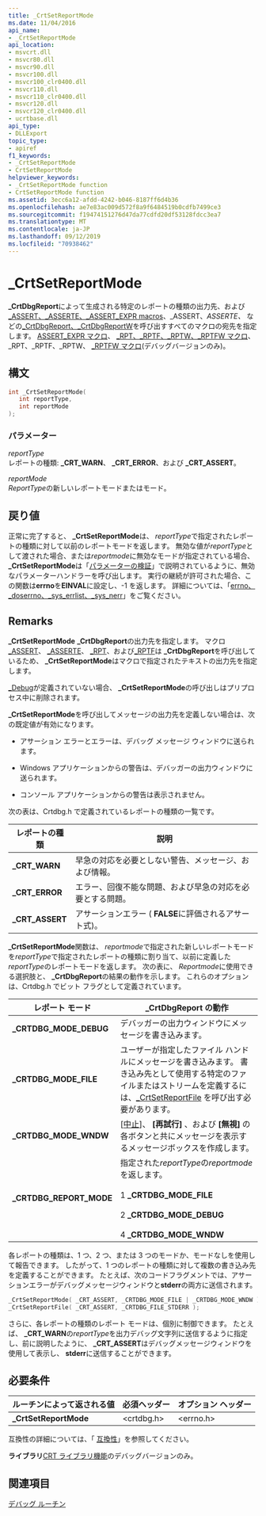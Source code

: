 ```yaml
---
title: _CrtSetReportMode
ms.date: 11/04/2016
api_name:
- _CrtSetReportMode
api_location:
- msvcrt.dll
- msvcr80.dll
- msvcr90.dll
- msvcr100.dll
- msvcr100_clr0400.dll
- msvcr110.dll
- msvcr110_clr0400.dll
- msvcr120.dll
- msvcr120_clr0400.dll
- ucrtbase.dll
api_type:
- DLLExport
topic_type:
- apiref
f1_keywords:
- _CrtSetReportMode
- CrtSetReportMode
helpviewer_keywords:
- _CrtSetReportMode function
- CrtSetReportMode function
ms.assetid: 3ecc6a12-afdd-4242-b046-8187ff6d4b36
ms.openlocfilehash: ae7e83ac009d572f8a9f6484519b0cdfb7499ce3
ms.sourcegitcommit: f19474151276d47da77cdfd20df53128fdcc3ea7
ms.translationtype: MT
ms.contentlocale: ja-JP
ms.lasthandoff: 09/12/2019
ms.locfileid: "70938462"
---
```

# <a name="_crtsetreportmode"></a>_CrtSetReportMode

**_CrtDbgReport**によって生成される特定のレポートの種類の出力先、および[_ASSERT、_ASSERTE、_ASSERT_EXPR macros](assert-asserte-assert-expr-macros.md)、_ASSERT、_ASSERTE、_ などの[_CrtDbgReport、_CrtDbgReportW](crtdbgreport-crtdbgreportw.md)を呼び出すすべてのマクロの宛先を指定します。 [ASSERT_EXPR マクロ](assert-asserte-assert-expr-macros.md)、 [_RPT、_RPTF、_RPTW、_RPTFW マクロ](rpt-rptf-rptw-rptfw-macros.md)、_RPT、_RPTF、_RPTW、 [_RPTFW マクロ](rpt-rptf-rptw-rptfw-macros.md)(デバッグバージョンのみ)。

## <a name="syntax"></a>構文

```C
int _CrtSetReportMode(
   int reportType,
   int reportMode
);
```

### <a name="parameters"></a>パラメーター

*reportType*<br/>
レポートの種類: **_CRT_WARN**、 **_CRT_ERROR**、および **_CRT_ASSERT**。

*reportMode*<br/>
*ReportType*の新しいレポートモードまたはモード。

## <a name="return-value"></a>戻り値

正常に完了すると、 **_CrtSetReportMode**は、 *reportType*で指定されたレポートの種類に対して以前のレポートモードを返します。 無効な値が*reportType*として渡された場合、または*reportmode*に無効なモードが指定されている場合、 **_CrtSetReportMode**は「[パラメーターの検証](../../c-runtime-library/parameter-validation.md)」で説明されているように、無効なパラメーターハンドラーを呼び出します。 実行の継続が許可された場合、この関数は**errno**を**EINVAL**に設定し、-1 を返します。 詳細については、「[errno、_doserrno、_sys_errlist、_sys_nerr](../../c-runtime-library/errno-doserrno-sys-errlist-and-sys-nerr.md)」をご覧ください。

## <a name="remarks"></a>Remarks

**_CrtSetReportMode** **_CrtDbgReport**の出力先を指定します。 マクロ[_ASSERT](assert-asserte-assert-expr-macros.md)、 [_ASSERTE](assert-asserte-assert-expr-macros.md)、 [_RPT](rpt-rptf-rptw-rptfw-macros.md)、および[_RPTF](rpt-rptf-rptw-rptfw-macros.md)は **_CrtDbgReport**を呼び出しているため、 **_CrtSetReportMode**はマクロで指定されたテキストの出力先を指定します。

[_Debug](../../c-runtime-library/debug.md)が定義されていない場合、 **_CrtSetReportMode**の呼び出しはプリプロセス中に削除されます。

**_CrtSetReportMode**を呼び出してメッセージの出力先を定義しない場合は、次の既定値が有効になります。

- アサーション エラーとエラーは、デバッグ メッセージ ウィンドウに送られます。

- Windows アプリケーションからの警告は、デバッガーの出力ウィンドウに送られます。

- コンソール アプリケーションからの警告は表示されません。

次の表は、Crtdbg.h で定義されているレポートの種類の一覧です。

|レポートの種類|説明|
|-----------------|-----------------|
|**_CRT_WARN**|早急の対応を必要としない警告、メッセージ、および情報。|
|**_CRT_ERROR**|エラー、回復不能な問題、および早急の対応を必要とする問題。|
|**_CRT_ASSERT**|アサーションエラー ( **FALSE**に評価されるアサート式)。|

**_CrtSetReportMode**関数は、 *reportmode*で指定された新しいレポートモードを*reportType*で指定されたレポートの種類に割り当て、以前に定義した*reportType*のレポートモードを返します。 次の表に、 *Reportmode*に使用できる選択肢と、 **_CrtDbgReport**の結果の動作を示します。 これらのオプションは、Crtdbg.h でビット フラグとして定義されています。

|レポート モード|_CrtDbgReport の動作|
|-----------------|-----------------------------|
|**_CRTDBG_MODE_DEBUG**|デバッガーの出力ウィンドウにメッセージを書き込みます。|
|**_CRTDBG_MODE_FILE**|ユーザーが指定したファイル ハンドルにメッセージを書き込みます。 書き込み先として使用する特定のファイルまたはストリームを定義するには、[_CrtSetReportFile](crtsetreportfile.md) を呼び出す必要があります。|
|**_CRTDBG_MODE_WNDW**|[[中止](abort.md)]、 **[再試行]** 、および **[無視]** の各ボタンと共にメッセージを表示するメッセージボックスを作成します。|
|**_CRTDBG_REPORT_MODE**|指定された*reportType*の*reportmode*を返します。<br /><br /> 1   **_CRTDBG_MODE_FILE**<br /><br /> 2 **_CRTDBG_MODE_DEBUG**<br /><br /> 4 **_CRTDBG_MODE_WNDW**|

各レポートの種類は、1 つ、2 つ、または 3 つのモードか、モードなしを使用して報告できます。 したがって、1 つのレポートの種類に対して複数の書き込み先を定義することができます。 たとえば、次のコードフラグメントでは、アサーションエラーがデバッグメッセージウィンドウと**stderr**の両方に送信されます。

```C
_CrtSetReportMode( _CRT_ASSERT, _CRTDBG_MODE_FILE | _CRTDBG_MODE_WNDW );
_CrtSetReportFile( _CRT_ASSERT, _CRTDBG_FILE_STDERR );
```

さらに、各レポートの種類のレポート モードは、個別に制御できます。 たとえば、 **_CRT_WARN**の*reportType*を出力デバッグ文字列に送信するように指定し、前に説明したように、 **_CRT_ASSERT**はデバッグメッセージウィンドウを使用して表示し、 **stderr**に送信することができます。

## <a name="requirements"></a>必要条件

|ルーチンによって返される値|必須ヘッダー|オプション ヘッダー|
|-------------|---------------------|---------------------|
|**_CrtSetReportMode**|\<crtdbg.h>|\<errno.h>|

互換性の詳細については、「 [互換性](../../c-runtime-library/compatibility.md)」を参照してください。

**ライブラリ**[CRT ライブラリ機能](../../c-runtime-library/crt-library-features.md)のデバッグバージョンのみ。

## <a name="see-also"></a>関連項目

[デバッグ ルーチン](../../c-runtime-library/debug-routines.md)<br/>
